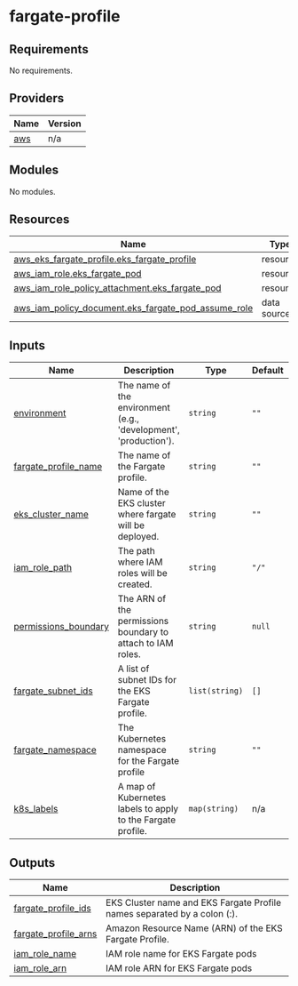 # fargate-profile

<!-- BEGINNING OF PRE-COMMIT-TERRAFORM DOCS HOOK -->
## Requirements

No requirements.

## Providers

| Name | Version |
|------|---------|
| <a name="provider_aws"></a> [aws](#provider\_aws) | n/a |

## Modules

No modules.

## Resources

| Name | Type |
|------|------|
| [aws_eks_fargate_profile.eks_fargate_profile](https://registry.terraform.io/providers/hashicorp/aws/latest/docs/resources/eks_fargate_profile) | resource |
| [aws_iam_role.eks_fargate_pod](https://registry.terraform.io/providers/hashicorp/aws/latest/docs/resources/iam_role) | resource |
| [aws_iam_role_policy_attachment.eks_fargate_pod](https://registry.terraform.io/providers/hashicorp/aws/latest/docs/resources/iam_role_policy_attachment) | resource |
| [aws_iam_policy_document.eks_fargate_pod_assume_role](https://registry.terraform.io/providers/hashicorp/aws/latest/docs/data-sources/iam_policy_document) | data source |

## Inputs

| Name | Description | Type | Default | Required |
|------|-------------|------|---------|:--------:|
| <a name="input_environment"></a> [environment](#input\_environment) | The name of the environment (e.g., 'development', 'production'). | `string` | `""` | no |
| <a name="input_fargate_profile_name"></a> [fargate\_profile\_name](#input\_fargate\_profile\_name) | The name of the Fargate profile. | `string` | `""` | no |
| <a name="input_eks_cluster_name"></a> [eks\_cluster\_name](#input\_eks\_cluster\_name) | Name of the EKS cluster where fargate will be deployed. | `string` | `""` | no |
| <a name="input_iam_role_path"></a> [iam\_role\_path](#input\_iam\_role\_path) | The path where IAM roles will be created. | `string` | `"/"` | no |
| <a name="input_permissions_boundary"></a> [permissions\_boundary](#input\_permissions\_boundary) | The ARN of the permissions boundary to attach to IAM roles. | `string` | `null` | no |
| <a name="input_fargate_subnet_ids"></a> [fargate\_subnet\_ids](#input\_fargate\_subnet\_ids) | A list of subnet IDs for the EKS Fargate profile. | `list(string)` | `[]` | no |
| <a name="input_fargate_namespace"></a> [fargate\_namespace](#input\_fargate\_namespace) | The Kubernetes namespace for the Fargate profile | `string` | `""` | no |
| <a name="input_k8s_labels"></a> [k8s\_labels](#input\_k8s\_labels) | A map of Kubernetes labels to apply to the Fargate profile. | `map(string)` | n/a | yes |

## Outputs

| Name | Description |
|------|-------------|
| <a name="output_fargate_profile_ids"></a> [fargate\_profile\_ids](#output\_fargate\_profile\_ids) | EKS Cluster name and EKS Fargate Profile names separated by a colon (:). |
| <a name="output_fargate_profile_arns"></a> [fargate\_profile\_arns](#output\_fargate\_profile\_arns) | Amazon Resource Name (ARN) of the EKS Fargate Profile. |
| <a name="output_iam_role_name"></a> [iam\_role\_name](#output\_iam\_role\_name) | IAM role name for EKS Fargate pods |
| <a name="output_iam_role_arn"></a> [iam\_role\_arn](#output\_iam\_role\_arn) | IAM role ARN for EKS Fargate pods |
<!-- END OF PRE-COMMIT-TERRAFORM DOCS HOOK -->
